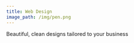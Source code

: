 ```yaml
---
title: Web Design
image_path: /img/pen.png
---
```



Beautiful, clean designs tailored to your business